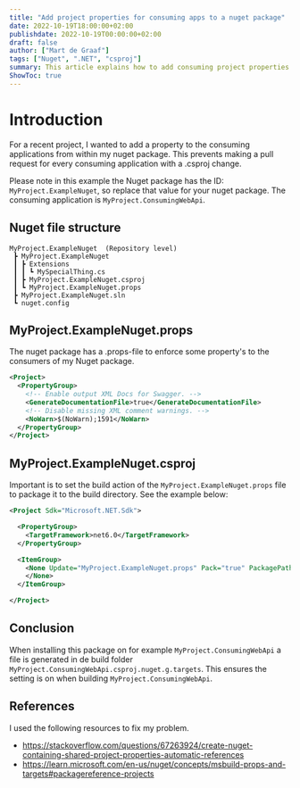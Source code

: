 ```yaml
---
title: "Add project properties for consuming apps to a nuget package"
date: 2022-10-19T18:00:00+02:00
publishdate: 2022-10-19T00:00:00+02:00
draft: false
author: ["Mart de Graaf"]
tags: ["Nuget", ".NET", "csproj"]
summary: This article explains how to add consuming project properties to a nuget package. Those project properties will be used in the consuming apps.
ShowToc: true
---
```

# Introduction
For a recent project, I wanted to add a property to the consuming applications from within my nuget package. This prevents  making a pull request for every consuming application with a .csproj change.

Please note in this example the Nuget package has the ID: `MyProject.ExampleNuget`, so replace that value for your nuget package. The consuming application is `MyProject.ConsumingWebApi`.

## Nuget file structure
```
MyProject.ExampleNuget  (Repository level)
 ┣ MyProject.ExampleNuget
 ┃ ┣ Extensions
 ┃ ┃ ┗ MySpecialThing.cs
 ┃ ┣ MyProject.ExampleNuget.csproj
 ┃ ┗ MyProject.ExampleNuget.props
 ┣ MyProject.ExampleNuget.sln
 ┗ nuget.config
```

## MyProject.ExampleNuget.props
The nuget package has a .props-file to enforce some property's to the consumers of my Nuget package.
```xml {linenos=table}
<Project>
  <PropertyGroup>
    <!-- Enable output XML Docs for Swagger. -->
    <GenerateDocumentationFile>true</GenerateDocumentationFile>
    <!-- Disable missing XML comment warnings. -->
    <NoWarn>$(NoWarn);1591</NoWarn>
  </PropertyGroup>
</Project>
```
## MyProject.ExampleNuget.csproj
Important is to set the build action of the `MyProject.ExampleNuget.props` file to package it to the build directory. See the example below:
```xml {linenos=table}
<Project Sdk="Microsoft.NET.Sdk">

  <PropertyGroup>
    <TargetFramework>net6.0</TargetFramework>
  </PropertyGroup>

  <ItemGroup>
    <None Update="MyProject.ExampleNuget.props" Pack="true" PackagePath="build">
    </None>
  </ItemGroup>

</Project>
```

## Conclusion
When installing this package on for example `MyProject.ConsumingWebApi` a file is generated in de build folder `MyProject.ConsumingWebApi.csproj.nuget.g.targets`.
This ensures the setting is on when building `MyProject.ConsumingWebApi`.


## References
I used the following resources to fix my problem.
- https://stackoverflow.com/questions/67263924/create-nuget-containing-shared-project-properties-automatic-references
- https://learn.microsoft.com/en-us/nuget/concepts/msbuild-props-and-targets#packagereference-projects